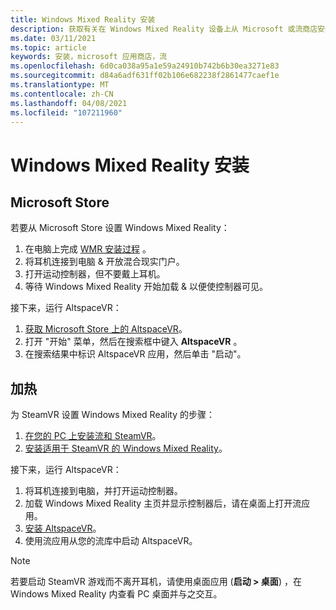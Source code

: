 ```yaml
---
title: Windows Mixed Reality 安装
description: 获取有关在 Windows Mixed Reality 设备上从 Microsoft 或流商店安装 AltspaceVR 的分步说明。
ms.date: 03/11/2021
ms.topic: article
keywords: 安装，microsoft 应用商店，流
ms.openlocfilehash: 6d0ca038a95a1e59a24910b742b6b30ea3271e83
ms.sourcegitcommit: d84a6adf631ff02b106e682238f2861477caef1e
ms.translationtype: MT
ms.contentlocale: zh-CN
ms.lasthandoff: 04/08/2021
ms.locfileid: "107211960"
---
```

# <a name="windows-mixed-reality-installation"></a>Windows Mixed Reality 安装

## <a name="microsoft-store"></a>Microsoft Store

若要从 Microsoft Store 设置 Windows Mixed Reality：
1. 在电脑上完成 [WMR 安装过程](https://docs.microsoft.com/windows/mixed-reality/enthusiast-guide/set-up-windows-mixed-reality) 。
2. 将耳机连接到电脑 & 开放混合现实门户。
3. 打开运动控制器，但不要戴上耳机。
4. 等待 Windows Mixed Reality 开始加载 & 以便使控制器可见。

接下来，运行 AltspaceVR：
1. [获取 Microsoft Store 上的 AltspaceVR](https://www.microsoft.com/p/altspacevr/9nvr7mn2fchq)。
2. 打开 "开始" 菜单，然后在搜索框中键入 **AltspaceVR** 。
3. 在搜索结果中标识 AltspaceVR 应用，然后单击 "启动"。

## <a name="steam"></a>加热

为 SteamVR 设置 Windows Mixed Reality 的步骤：
1. [在您的 PC 上安装流和 SteamVR](https://support.steampowered.com/kb_article.php?ref=5608-UPAH-6427)。
2. [安装适用于 SteamVR 的 Windows Mixed Reality](http://store.steampowered.com/app/719950/Windows_Mixed_Reality_SteamVR_preview/)。

接下来，运行 AltspaceVR：
1. 将耳机连接到电脑，并打开运动控制器。
2. 加载 Windows Mixed Reality 主页并显示控制器后，请在桌面上打开流应用。
3. [安装 AltspaceVR](https://store.steampowered.com/app/407060/AltspaceVR/)。
4. 使用流应用从您的流库中启动 AltspaceVR。

> [!NOTE]
> 若要启动 SteamVR 游戏而不离开耳机，请使用桌面应用 (**启动 > 桌面**) ，在 Windows Mixed Reality 内查看 PC 桌面并与之交互。